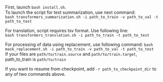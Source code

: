 First, launch `bash install.sh`.  
To launch the script for text summarization, use next command:   
```bash transformers_summarization.sh -i path_to_train -v path_to_val -t path_to_test```  

For translation, script requires tsv format.  Use following line:   
```bash transformers_translation.sh -i path_to_train -t path_to_test```

For processing of data using <mask> replacement, use following command:
```bash mask_replacement.sh -i path_to_train -v path_to_val -t path_to_test```  
If your files are ```path/to/train.source``` and ```path/to/train.target```, path_to_train is ```path/to/train``` 


If you want to resume from checkpoint, add `-r path_to_checkpoint_dir` to any of two commands above.
